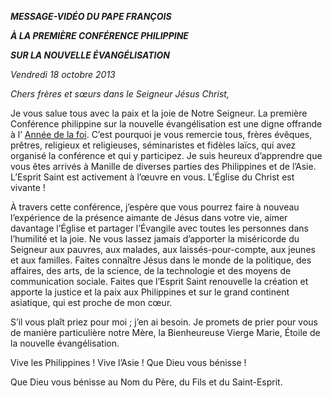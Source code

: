 ***MESSAGE-VIDÉO DU PAPE FRANÇOIS***

***À LA PREMIÈRE CONFÉRENCE PHILIPPINE***

***SUR LA NOUVELLE ÉVANGÉLISATION***

*Vendredi 18 octobre 2013*

*Chers frères et sœurs dans le Seigneur Jésus Christ,*

Je vous salue tous avec la paix et la joie de Notre Seigneur. La première Conférence philippine sur la nouvelle évangélisation est une digne offrande à l’ [Année de la foi](http://www.vatican.va/special/annus_fidei/index_fr.htm). C’est pourquoi je vous remercie tous, frères évêques, prêtres, religieux et religieuses, séminaristes et fidèles laïcs, qui avez organisé la conférence et qui y participez. Je suis heureux d’apprendre que vous êtes arrivés à Manille de diverses parties des Philippines et de l’Asie. L’Esprit Saint est activement à l’œuvre en vous. L’Église du Christ est vivante !

À travers cette conférence, j’espère que vous pourrez faire à nouveau l’expérience de la présence aimante de Jésus dans votre vie, aimer davantage l’Église et partager l’Évangile avec toutes les personnes dans l’humilité et la joie. Ne vous lassez jamais d’apporter la miséricorde du Seigneur aux pauvres, aux malades, aux laissés-pour-compte, aux jeunes et aux familles. Faites connaître Jésus dans le monde de la politique, des affaires, des arts, de la science, de la technologie et des moyens de communication sociale. Faites que l’Esprit Saint renouvelle la création et apporte la justice et la paix aux Philippines et sur le grand continent asiatique, qui est proche de mon cœur.

S’il vous plaît priez pour moi ; j’en ai besoin. Je promets de prier pour vous de manière particulière notre Mère, la Bienheureuse Vierge Marie, Étoile de la nouvelle évangélisation.

Vive les Philippines ! Vive l’Asie ! Que Dieu vous bénisse !

Que Dieu vous bénisse au Nom du Père, du Fils et du Saint-Esprit.